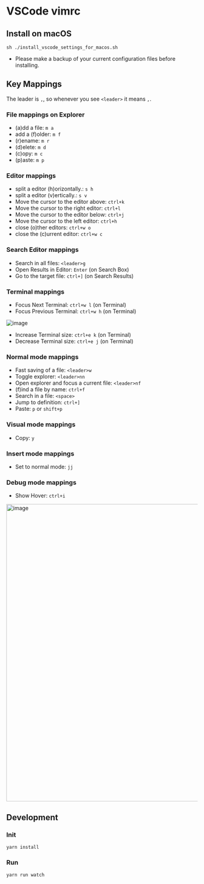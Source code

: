 # VSCode vimrc
## Install on macOS

```
sh ./install_vscode_settings_for_macos.sh
```

* Please make a backup of your current configuration files before installing.

## Key Mappings

The leader is `,`, so whenever you see `<leader>` it means `,`.

### File mappings on Explorer

- (a)dd a file: `m a`
- add a (f)older: `m f`
- (r)ename: `m r`
- (d)elete: `m d`
- (c)opy: `m c`
- (p)aste: `m p`

### Editor mappings

- split a editor (h)orizontally.: `s h`
- split a editor (v)ertically.: `s v`
- Move the cursor to the editor above: `ctrl+k`
- Move the cursor to the right editor: `ctrl+l`
- Move the cursor to the editor below: `ctrl+j`
- Move the cursor to the left editor: `ctrl+h`
- close (o)ther editors: `ctrl+w o`
- close the (c)urrent editor: `ctrl+w c`

### Search Editor mappings

- Search in all files: `<leader>g`
- Open Results in Editor: `Enter` (on Search Box)
- Go to the target file: `ctrl+]` (on Search Results)

### Terminal mappings

- Focus Next Terminal: `ctrl+w l` (on Terminal)
- Focus Previous Terminal: `ctrl+w h` (on Terminal)

![image](https://user-images.githubusercontent.com/12683375/130454994-1dfafb4a-6db1-4756-9753-dcf16e31eccf.png)


- Increase Terminal size: `ctrl+e k` (on Terminal)
- Decrease Terminal size: `ctrl+e j` (on Terminal)

### Normal mode mappings

- Fast saving of a file: `<leader>w`
- Toggle explorer: `<leader>nn`
- Open explorer and focus a current file: `<leader>nf`
- (f)ind a file by name: `ctrl+f`
- Search in a file: `<space>`
- Jump to definition: `ctrl+]`
- Paste: `p` or `shift+p`

### Visual mode mappings

- Copy: `y`

### Insert mode mappings

- Set to normal mode: `jj`

### Debug mode mappings

- Show Hover: `ctrl+i`

<img width="784" alt="image" src="https://user-images.githubusercontent.com/12683375/129901538-76285a00-56cd-4c97-8f08-948ad0675e89.png">

## Development
### Init

```
yarn install
```

### Run

```
yarn run watch
```
